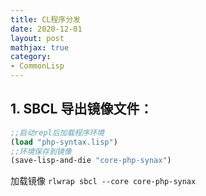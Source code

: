 ```yaml
---
title: CL程序分发
date: 2020-12-01
layout: post
mathjax: true
category:
- CommonLisp
---
```

## 1. SBCL 导出镜像文件：

````commonlisp
;;启动repl后加载程序环境
(load "php-syntax.lisp")
;;环境保存到镜像
(save-lisp-and-die "core-php-synax") 
````

加载镜像 `rlwrap sbcl --core core-php-synax`